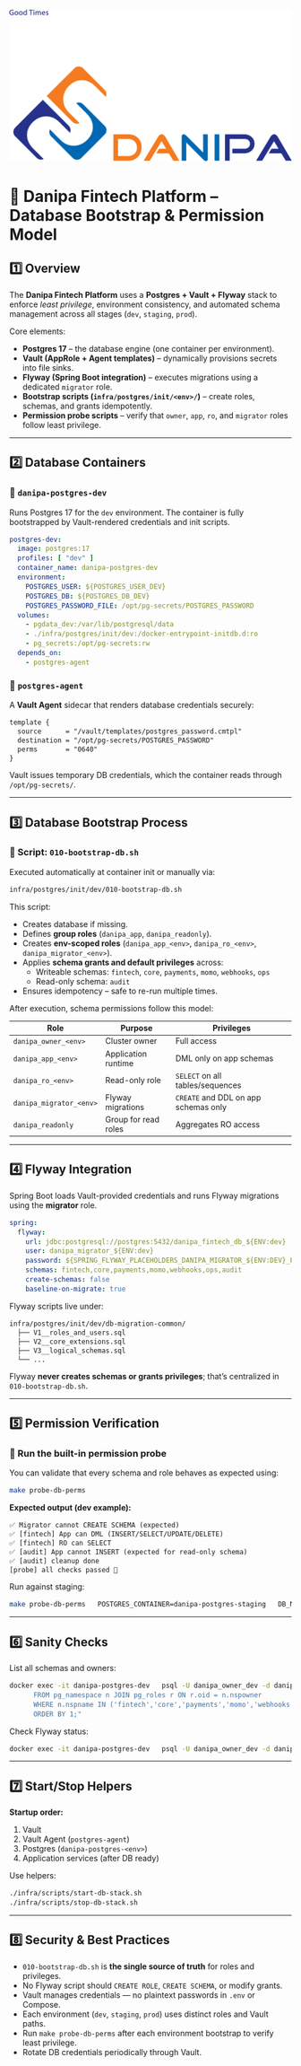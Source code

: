 # ![Danipa Logo](./images/danipa_logo.png)

# 📘 Danipa Fintech Platform – Database Bootstrap & Permission Model

## 1️⃣ Overview

The **Danipa Fintech Platform** uses a **Postgres + Vault + Flyway** stack to enforce *least privilege*, environment consistency, and automated schema management across all stages (`dev`, `staging`, `prod`).

Core elements:

- **Postgres 17** – the database engine (one container per environment).  
- **Vault (AppRole + Agent templates)** – dynamically provisions secrets into file sinks.  
- **Flyway (Spring Boot integration)** – executes migrations using a dedicated `migrator` role.  
- **Bootstrap scripts (`infra/postgres/init/<env>/`)** – create roles, schemas, and grants idempotently.  
- **Permission probe scripts** – verify that `owner`, `app`, `ro`, and `migrator` roles follow least privilege.

---

## 2️⃣ Database Containers

### 🔹 `danipa-postgres-dev`

Runs Postgres 17 for the `dev` environment. The container is fully bootstrapped by Vault-rendered credentials and init scripts.

```yaml
postgres-dev:
  image: postgres:17
  profiles: [ "dev" ]
  container_name: danipa-postgres-dev
  environment:
    POSTGRES_USER: ${POSTGRES_USER_DEV}
    POSTGRES_DB: ${POSTGRES_DB_DEV}
    POSTGRES_PASSWORD_FILE: /opt/pg-secrets/POSTGRES_PASSWORD
  volumes:
    - pgdata_dev:/var/lib/postgresql/data
    - ./infra/postgres/init/dev:/docker-entrypoint-initdb.d:ro
    - pg_secrets:/opt/pg-secrets:rw
  depends_on:
    - postgres-agent
```

### 🔹 `postgres-agent`

A **Vault Agent** sidecar that renders database credentials securely:

```hcl
template {
  source      = "/vault/templates/postgres_password.cmtpl"
  destination = "/opt/pg-secrets/POSTGRES_PASSWORD"
  perms       = "0640"
}
```

Vault issues temporary DB credentials, which the container reads through `/opt/pg-secrets/`.

---

## 3️⃣ Database Bootstrap Process

### 🧩 Script: `010-bootstrap-db.sh`

Executed automatically at container init or manually via:

```bash
infra/postgres/init/dev/010-bootstrap-db.sh
```

This script:
- Creates database if missing.
- Defines **group roles** (`danipa_app`, `danipa_readonly`).
- Creates **env-scoped roles** (`danipa_app_<env>`, `danipa_ro_<env>`, `danipa_migrator_<env>`).
- Applies **schema grants and default privileges** across:
  - Writeable schemas: `fintech`, `core`, `payments`, `momo`, `webhooks`, `ops`
  - Read-only schema: `audit`
- Ensures idempotency – safe to re-run multiple times.

After execution, schema permissions follow this model:

| Role                    | Purpose               | Privileges                                      |
|-------------------------|-----------------------|-------------------------------------------------|
| `danipa_owner_<env>`    | Cluster owner         | Full access                                     |
| `danipa_app_<env>`      | Application runtime   | DML only on app schemas                         |
| `danipa_ro_<env>`       | Read-only role        | `SELECT` on all tables/sequences                |
| `danipa_migrator_<env>` | Flyway migrations     | `CREATE` and DDL on app schemas only            |
| `danipa_readonly`       | Group for read roles  | Aggregates RO access                            |

---

## 4️⃣ Flyway Integration

Spring Boot loads Vault-provided credentials and runs Flyway migrations using the **migrator** role.

```yaml
spring:
  flyway:
    url: jdbc:postgresql://postgres:5432/danipa_fintech_db_${ENV:dev}
    user: danipa_migrator_${ENV:dev}
    password: ${SPRING_FLYWAY_PLACEHOLDERS_DANIPA_MIGRATOR_${ENV:DEV}_PASSWORD}
    schemas: fintech,core,payments,momo,webhooks,ops,audit
    create-schemas: false
    baseline-on-migrate: true
```

Flyway scripts live under:

```
infra/postgres/init/dev/db-migration-common/
  ├── V1__roles_and_users.sql
  ├── V2__core_extensions.sql
  ├── V3__logical_schemas.sql
  └── ...
```

Flyway **never creates schemas or grants privileges**; that’s centralized in `010-bootstrap-db.sh`.

---

## 5️⃣ Permission Verification

### 🧪 Run the built-in permission probe

You can validate that every schema and role behaves as expected using:

```bash
make probe-db-perms
```

**Expected output (dev example):**
```
✅ Migrator cannot CREATE SCHEMA (expected)
✅ [fintech] App can DML (INSERT/SELECT/UPDATE/DELETE)
✅ [fintech] RO can SELECT
✅ [audit] App cannot INSERT (expected for read-only schema)
✅ [audit] cleanup done
[probe] all checks passed 🎉
```

Run against staging:

```bash
make probe-db-perms   POSTGRES_CONTAINER=danipa-postgres-staging   DB_NAME=danipa_fintech_db_staging   OWNER_ROLE=danipa_owner_staging   APP_ROLE=danipa_app_staging   RO_ROLE=danipa_ro_staging   MIGRATOR_ROLE=danipa_migrator_staging   APP_SCHEMAS="fintech core payments momo webhooks ops"   RO_ONLY_SCHEMAS="audit"
```

---

## 6️⃣ Sanity Checks

List all schemas and owners:

```bash
docker exec -it danipa-postgres-dev   psql -U danipa_owner_dev -d danipa_fintech_db_dev   -c "SELECT n.nspname AS schema, r.rolname AS owner
      FROM pg_namespace n JOIN pg_roles r ON r.oid = n.nspowner
      WHERE n.nspname IN ('fintech','core','payments','momo','webhooks','ops','audit')
      ORDER BY 1;"
```

Check Flyway status:

```bash
docker exec -it danipa-postgres-dev   psql -U danipa_owner_dev -d danipa_fintech_db_dev   -c "TABLE fintech.flyway_schema_history;"
```

---

## 7️⃣ Start/Stop Helpers

**Startup order:**  
1. Vault  
2. Vault Agent (`postgres-agent`)  
3. Postgres (`danipa-postgres-<env>`)  
4. Application services (after DB ready)

Use helpers:
```bash
./infra/scripts/start-db-stack.sh
./infra/scripts/stop-db-stack.sh
```

---

## 8️⃣ Security & Best Practices

- `010-bootstrap-db.sh` is **the single source of truth** for roles and privileges.  
- No Flyway script should `CREATE ROLE`, `CREATE SCHEMA`, or modify grants.  
- Vault manages credentials — no plaintext passwords in `.env` or Compose.  
- Each environment (`dev`, `staging`, `prod`) uses distinct roles and Vault paths.  
- Run `make probe-db-perms` after each environment bootstrap to verify least privilege.  
- Rotate DB credentials periodically through Vault.
